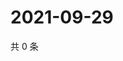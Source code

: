 # 2021-09-29

共 0 条

<!-- BEGIN -->
<!-- 最后更新时间 Wed Sep 29 2021 16:21:13 GMT+0800 (China Standard Time) -->

<!-- END -->
